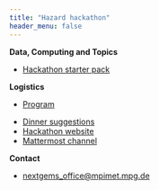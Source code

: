 ```yaml
---
title: "Hazard hackathon"
header_menu: false
---
```



**Data, Computing and Topics**
- [Hackathon starter pack](https://pad.gwdg.de/s/1njdKTs4z)


**Logistics**
- [Program](https://mpim-po.pages.gwdg.de/hazard-hackathon/#program)
<!-- - [Room overview](https://mpim-po.pages.gwdg.de/km-scale-hackathon/#room-plan) -->
- [Dinner suggestions](https://umap.openstreetmap.de/de/map/dinner-suggestions-wageningen_69926#17/51.96679/5.66391)
- [Hackathon website](https://mpim-po.pages.gwdg.de/hazard-hackathon)
- [Mattermost channel](https://mattermost.mpimet.mpg.de/nextgems/channels/nextgems-hazard-hackathon-wageningen---october-2024)


**Contact**
- [nextgems_office@mpimet.mpg.de](mailto:nextgems_office@mpimet.mpg.de)
<!-- - come and find us in the **library** (ground floor) during the hackathon -->
